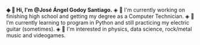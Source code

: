 **◈ 👋 Hi, I'm @José Ángel Godoy Santiago.**
◈ 🔭 I'm currently working on finishing high school and getting my degree as a Computer Technician.
◈ 🌱 I’m currently learning to program in Python and still practicing my electric guitar (sometimes).
◈ 👀 I'm interested in physics, data science, rock/metal music and videogames.
